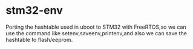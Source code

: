# stm32-env
Porting the hashtable used in uboot to STM32 with FreeRTOS,so we can use the command like setenv,saveenv,printenv,and also we can save the hashtable to flash/eeprom.



